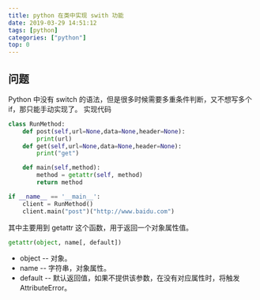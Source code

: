 ```yaml
---
title: python 在类中实现 swith 功能
date: 2019-03-29 14:51:12
tags: [python]
categories: ["python"]
top: 0
---
```


## 问题

Python 中没有 switch 的语法，但是很多时候需要多重条件判断，又不想写多个 if，那只能手动实现了。
实现代码

```python
class RunMethod:
    def post(self,url=None,data=None,header=None):
        print(url)
    def get(self,url=None,data=None,header=None):
        print("get")

    def main(self,method):
        method = getattr(self, method)
        return method

if __name__ == '__main__':
    client = RunMethod()
    client.main("post")("http://www.baidu.com")
```

其中主要用到 getattr 这个函数，用于返回一个对象属性值。

```python
getattr(object, name[, default])
```

- object -- 对象。
- name -- 字符串，对象属性。
- default -- 默认返回值，如果不提供该参数，在没有对应属性时，将触发 AttributeError。
